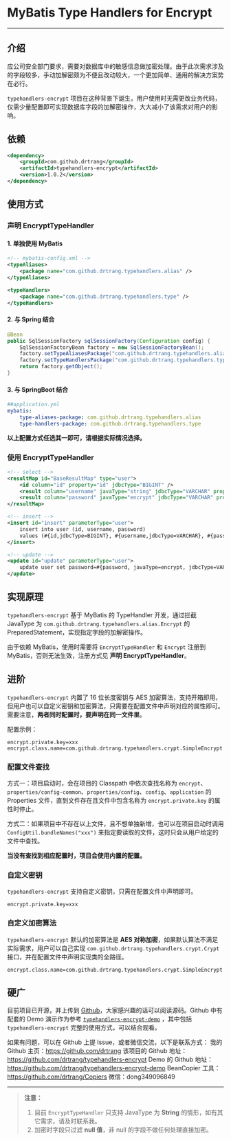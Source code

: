 # MyBatis Type Handlers for Encrypt

---

## 介绍
应公司安全部门要求，需要对数据库中的敏感信息做加密处理。由于此次需求涉及的字段较多，手动加解密颇为不便且改动较大，一个更加简单、通用的解决方案势在必行。

`typehandlers-encrypt` 项目在这种背景下诞生，用户使用时无需更改业务代码，仅需少量配置即可实现数据库字段的加解密操作，大大减小了该需求对用户的影响。


## 依赖
```xml
<dependency>
    <groupId>com.github.drtrang</groupId>
    <artifactId>typehandlers-encrypt</artifactId>
    <version>1.0.2</version>
</dependency>
```


## 使用方式
### 声明 EncryptTypeHandler
#### 1. 单独使用 MyBatis
```xml
<!-- mybatis-config.xml -->
<typeAliases>
    <package name="com.github.drtrang.typehandlers.alias" />
</typeAliases>

<typeHandlers>
    <package name="com.github.drtrang.typehandlers.type" />
</typeHandlers>
```

#### 2. 与 Spring 结合
```java
@Bean
public SqlSessionFactory sqlSessionFactory(Configuration config) {
    SqlSessionFactoryBean factory = new SqlSessionFactoryBean();
    factory.setTypeAliasesPackage("com.github.drtrang.typehandlers.alias");
    factory.setTypeHandlersPackage("com.github.drtrang.typehandlers.type");
    return factory.getObject();
}
```

#### 3. 与 SpringBoot 结合
```yaml
##application.yml
mybatis:
    type-aliases-package: com.github.drtrang.typehandlers.alias
    type-handlers-package: com.github.drtrang.typehandlers.type
```

**以上配置方式任选其一即可，请根据实际情况选择。**

### 使用 EncryptTypeHandler
```xml
<!-- select -->
<resultMap id="BaseResultMap" type="user">
    <id column="id" property="id" jdbcType="BIGINT" />
    <result column="username" javaType="string" jdbcType="VARCHAR" property="username" />
    <result column="password" javaType="encrypt" jdbcType="VARCHAR" property="password" />
</resultMap>

<!-- insert -->
<insert id="insert" parameterType="user">
    insert into user (id, username, password)
    values (#{id,jdbcType=BIGINT}, #{username,jdbcType=VARCHAR}, #{password, javaType=encrypt, jdbcType=VARCHAR})
</insert>

<!-- update -->
<update id="update" parameterType="user">
    update user set password=#{password, javaType=encrypt, jdbcType=VARCHAR} where id=#{id}
</update>
```


## 实现原理
`typehandlers-encrypt` 基于 MyBatis 的 TypeHandler 开发，通过拦截 JavaType 为 `com.github.drtrang.typehandlers.alias.Encrypt` 的 PreparedStatement，实现指定字段的加解密操作。

由于依赖 MyBatis，使用时需要将 `EncryptTypeHandler` 和 `Encrypt` 注册到 MyBatis，否则无法生效，注册方式见 **声明 EncryptTypeHandler**。


## 进阶
`typehandlers-encrypt` 内置了 16 位长度密钥与 AES 加密算法，支持开箱即用，但用户也可以自定义密钥和加密算法，只需要在配置文件中声明对应的属性即可。需要注意，**两者同时配置时，要声明在同一文件里**。

配置示例：
```properties
encrypt.private.key=xxx
encrypt.class.name=com.github.drtrang.typehandlers.crypt.SimpleEncrypt
```

### 配置文件查找
方式一：项目启动时，会在项目的 Classpath 中依次查找名称为 `encrypt`、`properties/config-common`、`properties/config`、`config`、`application` 的 Properties 文件，直到文件存在且文件中包含名称为 `encrypt.private.key` 的属性时停止。

方式二：如果项目中不存在以上文件，且不想单独新增，也可以在项目启动时调用 `ConfigUtil.bundleNames("xxx")` 来指定要读取的文件，这时只会从用户给定的文件中查找。

**当没有查找到相应配置时，项目会使用内置的配置。**

### 自定义密钥
`typehandlers-encrypt` 支持自定义密钥，只需在配置文件中声明即可。
```properties
encrypt.private.key=xxx
```

### 自定义加密算法
`typehandlers-encrypt` 默认的加密算法是 **AES 对称加密**，如果默认算法不满足实际需求，用户可以自己实现 `com.github.drtrang.typehandlers.crypt.Crypt` 接口，并在配置文件中声明实现类的全路径。
```properties
encrypt.class.name=com.github.drtrang.typehandlers.crypt.SimpleEncrypt
```

## 硬广
目前项目已开源，并上传到 [Github](https://github.com/drtrang/typehandlers-encrypt)，大家感兴趣的话可以阅读源码。Github 中有配套的 Demo 演示作为参考 [`typehandlers-encrypt-demo`](https://github.com/drtrang/typehandlers-encrypt-demo) ，其中包括 `typehandlers-encrypt` 完整的使用方式，可以结合观看。

如果有问题，可以在 Github 上提 Issue，或者微信交流，以下是联系方式：
<i class="icon-github"></i> 我的 Github 主页：https://github.com/drtrang
<i class="icon-github"></i> 该项目的 Github 地址：https://github.com/drtrang/typehandlers-encrypt
<i class="icon-github"></i> Demo 的 Github 地址：https://github.com/drtrang/typehandlers-encrypt-demo
<i class="icon-github"></i> BeanCopier 工具：https://github.com/drtrang/Copiers
<i class="icon-gittip"></i> 微信：dong349096849

---

> **注意：**
> 1. 目前 `EncryptTypeHandler` 只支持 JavaType 为 **String** 的情形，如有其它需求，请及时联系我。
> 2. 加密时字段只过滤 **null 值**，非 null 的字段不做任何处理直接加密。